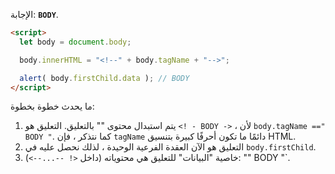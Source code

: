 الإجابة: **`BODY`**.

```html run
<script>
  let body = document.body;

  body.innerHTML = "<!--" + body.tagName + "-->";

  alert( body.firstChild.data ); // BODY
</script>
```

ما يحدث خطوة بخطوة:

1. يتم استبدال محتوى "<body>" بالتعليق. التعليق هو `<! - BODY ->` ، لأن `body.tagName ==" BODY "`. كما نتذكر ، فإن `tagName` دائمًا ما تكون أحرفًا كبيرة بتنسيق HTML.
2. التعليق هو الآن العقدة الفرعية الوحيدة ، لذلك نحصل عليه في `body.firstChild`.
3. خاصية "البيانات" للتعليق هي محتوياته (داخل `<! --...-->`): "" BODY "`.
